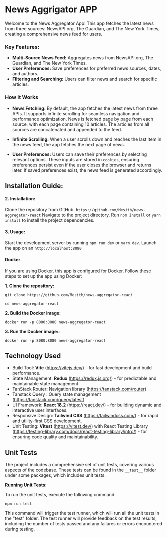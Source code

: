
# News Aggrigator APP

Welcome to the News Aggregator App! This app fetches the latest news from three sources: NewsAPI.org, The Guardian, and The New York Times, creating a comprehensive news feed for users.

### Key Features:
- **Multi-Source News Feed:** Aggregates news from NewsAPI.org, The Guardian, and The New York Times.
- **User Preferences:** Save preferences for preferred news sources, dates, and authors.
- **Filtering and Searching:** Users can filter news and search for specific articles.

### How It Works
- **News Fetching:** By default, the app fetches the latest news from three APIs. It supports infinite scrolling for seamless navigation and performance optimization. News is fetched page by page from each source, with each page containing 10 articles. The articles from all sources are concatenated and appended to the feed.

- **Infinite Scrolling:** When a user scrolls down and reaches the last item in the news feed, the app fetches the next page of news.

- **User Preferences:** Users can save their preferences by selecting relevant options. These inputs are stored in `cookies`, ensuring preferences persist even if the user closes the browser and returns later. If saved preferences exist, the news feed is generated accordingly.

## Installation Guide:

#### 2. Installation:

Clone the repository from GitHub.
`https://github.com/Mesith/news-aggregator-react`
Navigate to the project directory.
Run `npm install` or `yarn install` to install the project dependencies.

#### 3. Usage:

Start the development server by running `npm run dev` or `yarn dev`.
Launch the app on an `http://localhost:8080`
#### **Docker**
If you are using Docker, this app is configured for Docker. Follow these steps to set up the app using Docker:

**1. Clone the repository:**

`git clone https://github.com/Mesith/news-aggregator-react`

`cd news-aggregator-react`

**2. Build the Docker image:**

`docker run -p 8080:8080 news-aggregator-react`

**3. Run the Docker image::**

`docker run -p 8080:8080 news-aggregator-react`
## Technology Used

- Build Tool: **Vite** (https://vitejs.dev/) - for fast development and build performance.
- State Management: **Redux** (https://redux.js.org/) - for predictable and maintainable state management.
- TanStack Router: Navigation library (https://tanstack.com/router)
- Tanstack Query : Query state management (https://tanstack.com/query/latest)
- UI Framework: **React 18.2** (https://react.dev/) - for building dynamic and interactive user interfaces.
- Responsive Design: **Tailwind CSS** (https://tailwindcss.com/) - for rapid and utility-first CSS development.
- Unit Testing: **Vitest** (https://vitest.dev/) with React Testing Library (https://testing-library.com/docs/react-testing-library/intro/) - for ensuring code quality and maintainability.

## Unit Tests
The project includes a comprehensive set of unit tests, covering various aspects of the codebase. These tests can be found in the `__test__` folder under some packages, which includes unit tests.

**Running Unit Tests:**

To run the unit tests, execute the following command:

```
npm run test
```

This command will trigger the test runner, which will run all the unit tests in the "test" folder. The test runner will provide feedback on the test results, including the number of tests passed and any failures or errors encountered during testing.
